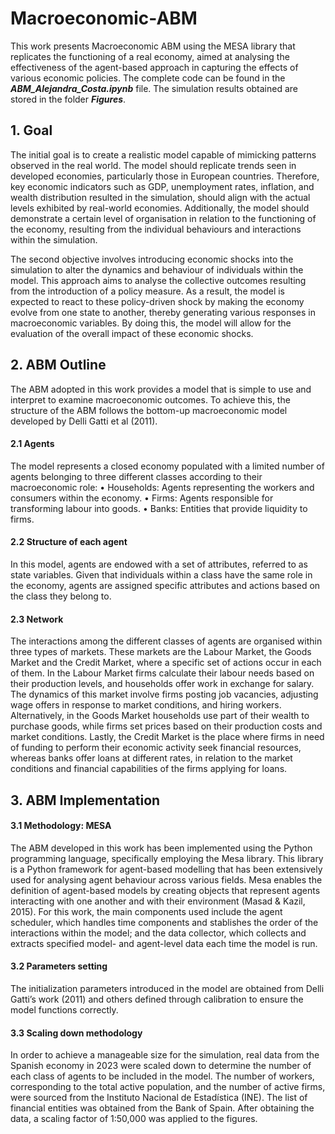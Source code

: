 # Macroeconomic-ABM
This work presents Macroeconomic ABM using the MESA library that replicates the functioning of a real economy, aimed at analysing the effectiveness of the agent-based approach in capturing the effects of various economic policies. 
The complete code can be found in the ***ABM_Alejandra_Costa.ipynb*** file. The simulation results obtained are stored in the folder ***Figures***.

## 1. Goal
The initial goal is to create a realistic model capable of mimicking patterns observed in the real world. The model should replicate trends seen in developed economies, particularly those in European countries. Therefore, key economic indicators such as GDP, unemployment rates, inflation, and wealth distribution resulted in the simulation, should align with the actual levels exhibited by real-world economies. Additionally, the model should demonstrate a certain level of organisation in relation to the functioning of the economy, resulting from the individual behaviours and interactions within the simulation.

The second objective involves introducing economic shocks into the simulation to alter the dynamics and behaviour of individuals within the model. This approach aims to analyse the collective outcomes resulting from the introduction of a policy measure. As a result, the model is expected to react to these policy-driven shock by making the economy evolve from one state to another, thereby generating various responses in macroeconomic variables.  By doing this, the model will allow for the evaluation of the overall impact of these economic shocks.


## 2. ABM Outline
The ABM adopted in this work provides a model that is simple to use and interpret to examine macroeconomic outcomes. To achieve this, the structure of the ABM follows the bottom-up macroeconomic model developed by Delli Gatti et al (2011).


#### 2.1 Agents
The model represents a closed economy populated with a limited number of agents belonging to three different classes according to their macroeconomic role: 
•	Households: Agents representing the workers and consumers within the economy.
•	Firms: Agents responsible for transforming labour into goods.
•	Banks: Entities that provide liquidity to firms.

#### 2.2 Structure of each agent
In this model, agents are endowed with a set of attributes, referred to as state variables. Given that individuals within a class have the same role in the economy, agents are assigned specific attributes and actions based on the class they belong to.

#### 2.3 Network
The interactions among the different classes of agents are organised within three types of markets. These markets are the Labour Market, the Goods Market and the Credit Market, where a specific set of actions occur in each of them.
In the Labour Market firms calculate their labour needs based on their production levels, and households offer work in exchange for salary. The dynamics of this market involve firms posting job vacancies, adjusting wage offers in response to market conditions, and hiring workers. Alternatively, in the Goods Market households use part of their wealth to purchase goods, while firms set prices based on their production costs and market conditions. Lastly, the Credit Market is the place where firms in need of funding to perform their economic activity seek financial resources, whereas banks offer loans at different rates, in relation to the market conditions and financial capabilities of the firms applying for loans.


## 3. ABM Implementation 

#### 3.1 Methodology: MESA
The ABM developed in this work has been implemented using the Python programming language, specifically employing the Mesa library. This library is a Python framework for agent-based modelling that has been extensively used for analysing agent behaviour across various fields. 
Mesa enables the definition of agent-based models by creating objects that represent agents interacting with one another and with their environment (Masad & Kazil, 2015). For this work, the main components used include the agent scheduler, which handles time components and stablishes the order of the interactions within the model; and the data collector, which collects and extracts specified model- and agent-level data each time the model is run.

#### 3.2 Parameters setting
The  initialization parameters introduced in the model are obtained from Delli Gatti’s work (2011) and others defined through calibration to ensure the model functions correctly. 



#### 3.3	Scaling down methodology
In order to achieve a manageable size for the simulation, real data from the Spanish economy in 2023 were scaled down to determine the number of each class of agents to be included in the model. The number of workers, corresponding to the total active population, and the number of active firms, were sourced from the Instituto Nacional de Estadística (INE). The list of financial entities was obtained from the Bank of Spain. After obtaining the data, a scaling factor of 1:50,000 was applied to the figures.
